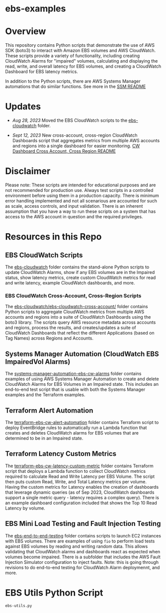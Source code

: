 # ebs-examples

# Overview

This repository contains Python scripts that demonstrate the use of AWS SDK (boto3) to interact with Amazon EBS volumes and AWS CloudWatch. These scripts provide a variety of functionality, including creating CloudWatch Alarms for "impaired" volumes, calculating and displaying the read, write, and overall latency for EBS volumes, and creating a CloudWatch Dashboard for EBS latency metrics.

In addition to the Python scripts, there are AWS Systems Manager automations that do similar functions. See more in the [SSM README](./systems-manager-automation-ebs-cw-alarms/)

# Updates

- _Aug 28, 2023_ Moved the EBS CloudWatch scripts to the [ebs-cloudwatch](./ebs-cloudwatch/) folder.

- _Sept 12, 2023_ New cross-account, cross-region CloudWatch Dashboards script that aggregates metrics from multiple AWS accounts and regions into a single dashboard for easier monitoring. [CW Dashboard Cross Account, Cross Region README](./ebs-cloudwatch/ebs-cloudwatch-cross-account/)

# Disclaimer

Please note: These scripts are intended for educational purposes and are not recommended for production use. Always test scripts in a controlled environment before using them in a production capacity. There is minimum error handling implemented and not all scenarious are accounted for such as scale, access controls, and input validation. There is an inherent assumption that you have a way to run these scripts on a system that has access to the AWS account in question and the required privileges.

# Resources in this Repo

## EBS CloudWatch Scripts

The [ebs-cloudwatch](./ebs-cloudwatch/) folder contains the stand-alone Python scripts to update CloudWatch Alarms, show if any EBS volumes are in the Impaired status, show latency metrics, create custom CloudWatch metrics for read and write latency, example CloudWatch dashboards, and more.

### EBS CloudWatch Cross-Account, Cross-Region Scripts

The [ebs-cloudwatch/ebs-cloudwatch-cross-account/](./ebs-cloudwatch/ebs-cloudwatch-cross-account/) folder contains Python scripts to aggregate CloudWatch metrics from multiple AWS accounts and regions into a suite of CloudWatch Dashboards using the boto3 library. The scripts query AWS resource metadata across accounts and regions, process the results, and creates/updates a suite of CloudWatch Dashboards that reflect the different Applications (based on Tag Names) across Regions and Accounts.

## Systems Manager Automation (CloudWatch EBS ImpairedVol Alarms)

The [systems-manager-automation-ebs-cw-alarms](./systems-manager-automation-ebs-cw-alarms) folder contains examples of using AWS Systems Manager Automation to create and delete CloudWatch Alarms for EBS Volumes in an Impaired state. This includes an end-to-end test script that is usable with both the Systems Manager examples and the Terraform examples.

## Terraform Alert Automation

The [terraform-ebs-cw-alert-automation](./terraform-ebs-cw-alert-automation) folder contains Terraform script to deploy EventBridge rules to automatically run a Lambda function that creates and deletes CloudWatch alarms for EBS volumes that are determined to be in an Impaired state.

## Terraform Latency Custom Metrics

The [terraform-ebs-cw-latency-custom-metric](./terraform-ebs-cw-latency-custom-metric/) folder contains Terraform script that deploys a Lambda function to collect CloudWatch metrics required to calculate Read and Write Latency per EBS Volume. The script then puts custom Read, Write, and Total Latency metrics per volume. Having the custom metrics for Latency enables the creation of dashboards that leverage dynamic queries (as of Sep 2023, CloudWatch dashboards support a single metric query - latency requires a complex query). There is an example dashboard configuration included that shows the Top 10 Read Latency by volume.

## EBS Mini Load Testing and Fault Injection Testing

The [ebs-end-to-end-testing](./ebs-end-to-end-testing/) folder contains scripts to launch EC2 instances with EBS volumes. There are examples of using `fio` to perform load tests against EBS volumes by reading and writing random data. This allows validating that CloudWatch alarms and dashboards react as expected when volumes become impaired. There is a subfolder that includes the AWS Fault Injection Simulator configuration to inject faults. Note: this is going through revisions to do end-to-end testing for CloudWatch Alarm deploymennt, and more.

# EBS Utils Python Script

`ebs-utils.py`
